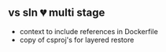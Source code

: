 ## vs sln 💔 multi stage

* context to include references in Dockerfile
* copy of csproj's for layered restore
